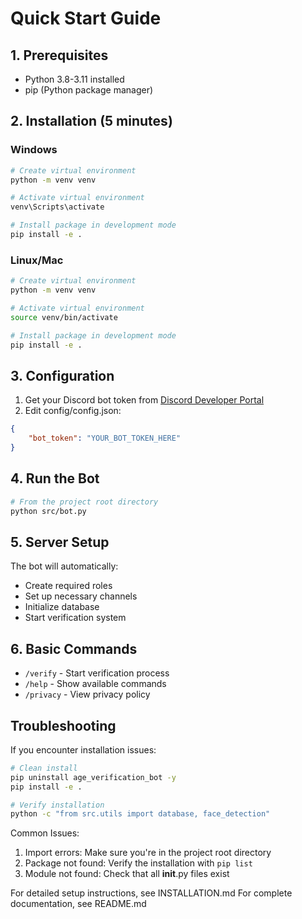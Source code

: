 # Quick Start Guide

## 1. Prerequisites
- Python 3.8-3.11 installed
- pip (Python package manager)

## 2. Installation (5 minutes)

### Windows
```bash
# Create virtual environment
python -m venv venv

# Activate virtual environment
venv\Scripts\activate

# Install package in development mode
pip install -e .
```

### Linux/Mac
```bash
# Create virtual environment
python -m venv venv

# Activate virtual environment
source venv/bin/activate

# Install package in development mode
pip install -e .
```

## 3. Configuration
1. Get your Discord bot token from [Discord Developer Portal](https://discord.com/developers/applications)
2. Edit config/config.json:
```json
{
    "bot_token": "YOUR_BOT_TOKEN_HERE"
}
```

## 4. Run the Bot
```bash
# From the project root directory
python src/bot.py
```

## 5. Server Setup
The bot will automatically:
- Create required roles
- Set up necessary channels
- Initialize database
- Start verification system

## 6. Basic Commands
- `/verify` - Start verification process
- `/help` - Show available commands
- `/privacy` - View privacy policy

## Troubleshooting

If you encounter installation issues:
```bash
# Clean install
pip uninstall age_verification_bot -y
pip install -e .

# Verify installation
python -c "from src.utils import database, face_detection"
```

Common Issues:
1. Import errors: Make sure you're in the project root directory
2. Package not found: Verify the installation with `pip list`
3. Module not found: Check that all __init__.py files exist

For detailed setup instructions, see INSTALLATION.md
For complete documentation, see README.md
